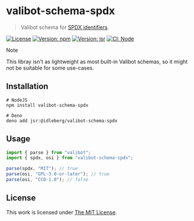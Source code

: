 # valibot-schema-spdx

> Valibot schema for [SPDX identifiers](https://spdx.github.io/).

[![License](https://img.shields.io/github/license/idleberg/valibot-schemas?color=blue&style=for-the-badge)](https://github.com/idleberg/valibot-schemas/blob/main/LICENSE)
[![Version: npm](https://img.shields.io/npm/v/valibot-schema-spdx?style=for-the-badge)](https://www.npmjs.org/package/valibot-schema-spdx)
[![Version: jsr](https://img.shields.io/jsr/v/@idleberg/valibot-schema-spdx?style=for-the-badge)](https://jsr.io/@idleberg/valibot-schema-spdx)
[![CI: Node](https://img.shields.io/github/actions/workflow/status/idleberg/valibot-schemas/node.yml?logo=nodedotjs&logoColor=white&style=for-the-badge)](https://github.com/idleberg/valibot-schemas/actions/workflows/node.yml)

> [!NOTE]
> This libray isn't as lightweight as most built-in Valibot schemas, so it might not be suitable for some use-cases.

## Installation

```shell
# NodeJS
npm install valibot-schema-spdx

# Deno
deno add jsr:@idleberg/valibot-schema-spdx
```

## Usage

```javascript
import { parse } from "valibot";
import { spdx, osi } from "valibot-schema-spdx";

parse(spdx, "MIT"); // true
parse(osi, "GPL-3.0-or-later"); // true
parse(osi, "CC0-1.0"); // false
```

## License

This work is licensed under [The MIT License](LICENSE).
